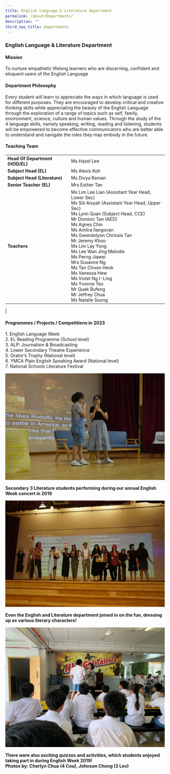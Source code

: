 ```yaml
---
title: English Language & Literature Department
permalink: /about/Departments/
description: ""
third_nav_title: Departments
---
```

### **English Language & Literature Department**

#### **Mission**
To nurture empathetic lifelong learners who are discerning, confident and eloquent users of the English Language

#### **Department Philosophy**
Every student will learn to appreciate the ways in which language is used for different purposes. They are encouraged to develop critical and creative thinking skills while appreciating the beauty of the English Language through the exploration of a range of topics such as self, family, environment, science, culture and human values. Through the study of the 4 language skills, namely speaking, writing, reading and listening, students will be empowered to become effective communicators who are better able to understand and navigate the roles they may embody in the future.

#### **Teaching Team**

|  |  |
|---|---|
| **Head Of Department (HOD/EL)** | Ms Hazel Lee |
|  **Subject Head (EL)** | Ms Alexis Koh |
|  **Subject Head (Literature)** | Ms Divya Raman |
| **Senior Teacher (EL)**  |  Mrs Esther Tan |
| **Teachers** | Ms Lim Lee Lian (Assistant Year Head, Lower Sec) <br>Ms Siti Aisyah (Assistant Year Head, Upper Sec) <br> Ms Lynn Quan (Subject Head, CCE)<br>Mr Dominic Tan (AED)<br>Ms Agnes Chin<br>Ms Amitra Ilangovan<br>Ms Gwendolynn Chrissie Tan<br>Mr Jeremy Khoo<br>Ms Lim Lay Yong<br>Ms Lee Wan Jing Melodie<br>Ms Perng Jiawei<br>Mrs Susanne Ng<br>Ms Tan Choon Heok<br>Ms Vanessa Hew<br>Ms Violet Ng I-Ling<br>Ms Yvonne Teo<br>Mr Quek Bufeng<br>Mr Jeffrey Chua<br>Ms Natalie Soong<br>|
|

#### **Programmes / Projects / Competitions in 2023**

1\. English Language Week <br>
2\. EL Reading Programme (School level)<br>
3\. ALP: Journalism & Broadcasting<br>
4\. Lower Secondary Theatre Experience<br>
5\. Orator’s Trophy (National level)<br>
6\. YMCA Plain English Speaking Award (National level)<br>
7\. National Schools Literature Festival<br>

![](/images/el1.jpg)

**Secondary 3 Literature students performing during our annual English Week concert in 2019**

![](/images/el2.jpg)

**Even the English and Literature department joined in on the fun, dressing up as various literary characters!**

![](/images/el3.jpg)

**There were also exciting quizzes and activities, which students enjoyed taking part in during English Week 2019! <br>
Photos by: Cherlyn Chua (4 Cou), Johnson Chong (3 Lov)**